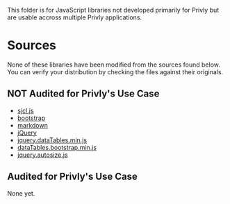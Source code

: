 This folder is for JavaScript libraries not developed primarily for Privly but
are usable accross multiple Privly applications.

# Sources #

None of these libraries have been modified from the sources found below.
You can verify your distribution by checking the files against their
originals.

## NOT Audited for Privly's Use Case ##

* [sjcl.js](https://github.com/bitwiseshiftleft/sjcl/releases/tag/1.0.2)
* [bootstrap](https://github.com/twbs/bootstrap/releases/download/v3.0.2/bootstrap-3.0.2-dist.zip)
* [markdown](https://raw.github.com/evilstreak/markdown-js/v0.5.0/lib/markdown.js)
* [jQuery](http://code.jquery.com/jquery-1.10.2.min.js)
* [jquery.dataTables.min.js](http://datatables.net/releases/DataTables-1.10.5.zip)
* [dataTables.bootstrap.min.js](https://github.com/DataTables/Plugins/blob/master/integration/bootstrap/3/dataTables.bootstrap.min.js)
* [jquery.autosize.js](https://github.com/jackmoore/autosize/releases/tag/1.18.7)

## Audited for Privly's Use Case ##

None yet.

